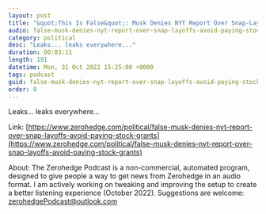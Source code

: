 ```yaml
---
layout: post
title: "&quot;This Is False&quot;: Musk Denies NYT Report Over Snap-Layoffs To Avoid Paying Stock Grants"
audio: false-musk-denies-nyt-report-over-snap-layoffs-avoid-paying-stock-grants-0
category: political
desc: "Leaks... leaks everywhere..."
duration: 00:03:11
length: 191
datetime: Mon, 31 Oct 2022 15:25:00 +0000
tags: podcast
guid: false-musk-denies-nyt-report-over-snap-layoffs-avoid-paying-stock-grants-0
order: 0
---
```

Leaks... leaks everywhere...

Link: [https://www.zerohedge.com/political/false-musk-denies-nyt-report-over-snap-layoffs-avoid-paying-stock-grants](https://www.zerohedge.com/political/false-musk-denies-nyt-report-over-snap-layoffs-avoid-paying-stock-grants)

About: The Zerohedge Podcast is a non-commercial, automated program, designed to give people a way to get news from Zerohedge in an audio format.  I am actively working on tweaking and improving the setup to create a better listening experience (October 2022).  Suggestions are welcome: [zerohedgePodcast@outlook.com](mailto:zerohedgePodcast@outlook.com)